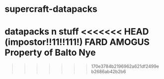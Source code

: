 # supercraft-datapacks
datapacks n stuff
<<<<<<< HEAD
(impostor!!11!!111!)
FARD AMOGUS
Property of Balto Nye
=======
>>>>>>> 170e3784b2196962a621df2499eb2686ab42b2b6
